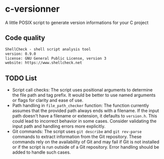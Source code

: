 # c-versionner

A little POSIX script to generate version informations for your C project

## Code quality

~~~txt
ShellCheck - shell script analysis tool
version: 0.9.0
license: GNU General Public License, version 3
website: https://www.shellcheck.net
~~~

## TODO List

* Script call checks: The script uses positional arguments to determine the file path and tag prefix. It would be better to use named arguments or flags for clarity and ease of use.
* Path handling in `file_path_checker` function: The function currently assumes that the provided path always ends with a filename. If the input path doesn't have a filename or extension, it defaults to `version.h`. This could lead to incorrect behavior in some cases. Consider validating the input path and handling errors more explicitly.
* Git commands: The script uses `git describe` and `git rev-parse` commands to extract information from the Git repository. These commands rely on the availability of Git and may fail if Git is not installed or if the script is run outside of a Git repository. Error handling should be added to handle such cases.
